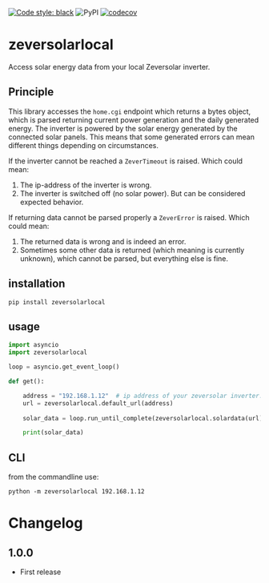 [![Code style: black](https://img.shields.io/badge/code%20style-black-000000.svg)](https://github.com/psf/black)
![PyPI](https://img.shields.io/pypi/v/zeversolarlocal)
[![codecov](https://codecov.io/gh/sander76/zeversolarlocal/branch/master/graph/badge.svg?token=FED6T168H0)](https://codecov.io/gh/sander76/zeversolarlocal)

# zeversolarlocal

Access solar energy data from your local Zeversolar inverter.

## Principle

This library accesses the `home.cgi` endpoint which returns a bytes object, which is parsed returning current power generation and the daily generated energy.
The inverter is powered by the solar energy generated by the connected solar panels.
This means that some generated errors can mean different things depending on circumstances.

If the inverter cannot be reached a `ZeverTimeout` is raised. Which could mean:

1. The ip-address of the inverter is wrong.
2. The inverter is switched off (no solar power). But can be considered expected behavior.

If returning data cannot be parsed properly a `ZeverError` is raised. Which could mean:

1. The returned data is wrong and is indeed an error.
1. Sometimes some other data is returned (which meaning is currently unknown), which cannot be parsed, but everything else is fine.

## installation

`pip install zeversolarlocal`

## usage

```python
import asyncio
import zeversolarlocal

loop = asyncio.get_event_loop()

def get():

    address = "192.168.1.12"  # ip address of your zeversolar inverter.
    url = zeversolarlocal.default_url(address)
    
    solar_data = loop.run_until_complete(zeversolarlocal.solardata(url))

    print(solar_data)

```

## CLI

from the commandline use:

`python -m zeversolarlocal 192.168.1.12`

# Changelog

## 1.0.0

- First release
